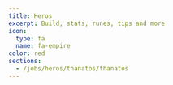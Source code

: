 ```yaml
---
title: Heros
excerpt: Build, stats, runes, tips and more
icon:
  type: fa
  name: fa-empire
color: red
sections:
  - /jobs/heros/thanatos/thanatos
---
```

